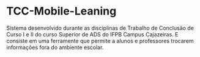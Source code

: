 # TCC-Mobile-Leaning
Sistema desenvolvido durante as disciplinas de Trabalho de Conclusão de Curso I e II do curso Superior de ADS do IFPB Campus Cajazeiras. E consiste em uma ferramente que permite a alunos e professores trocarem informações fora do ambiente escolar.
